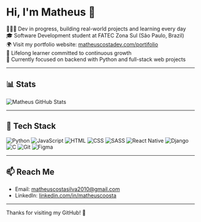 # Hi, I'm Matheus 👋

👨🏻‍💻 Dev in progress, building real-world projects and learning every day  
🎓 Software Development student at FATEC Zona Sul (São Paulo, Brazil)  
🌍 Visit my portfolio website: [matheuscostadev.com/portifolio](https://matheuscostadev.com/portifolio)  
📖 Lifelong learner committed to continuous growth  
💭 Currently focused on backend with Python and full-stack web projects


---

## 📊 Stats

![Matheus GitHub Stats](https://github-readme-stats.vercel.app/api?username=matheuscoosta&show_icons=true&theme=tokyonight)

---

## 🚀 Tech Stack

![Python](https://img.shields.io/badge/Python-3776AB?style=for-the-badge&logo=python&logoColor=white)
![JavaScript](https://img.shields.io/badge/JavaScript-F7DF1E?style=for-the-badge&logo=javascript&logoColor=black)
![HTML](https://img.shields.io/badge/HTML5-E34F26?style=for-the-badge&logo=html5&logoColor=white)
![CSS](https://img.shields.io/badge/CSS3-1572B6?style=for-the-badge&logo=css3&logoColor=white)
![SASS](https://img.shields.io/badge/SASS-CC6699?style=for-the-badge&logo=sass&logoColor=white)
![React Native](https://img.shields.io/badge/React_Native-20232A?style=for-the-badge&logo=react&logoColor=61DAFB)
![Django](https://img.shields.io/badge/Django-092E20?style=for-the-badge&logo=django&logoColor=white)
![C](https://img.shields.io/badge/C-00599C?style=for-the-badge&logo=c&logoColor=white)
![Git](https://img.shields.io/badge/Git-F05032?style=for-the-badge&logo=git&logoColor=white)
![Figma](https://img.shields.io/badge/Figma-F24E1E?style=for-the-badge&logo=figma&logoColor=white)

---

## 📫 Reach Me

- Email: matheuscostasilva2010@gmail.com  
- LinkedIn: [linkedin.com/in/matheuscoosta](https://linkedin.com/in/matheuscoosta)

---

Thanks for visiting my GitHub! 🚀


<!--
**matheuscoosta/matheuscoosta** is a ✨ _special_ ✨ repository because its `README.md` (this file) appears on your GitHub profile.

Here are some ideas to get you started:

- 🔭 I’m currently working on ...
- 🌱 I’m currently learning ...
- 👯 I’m looking to collaborate on ...
- 🤔 I’m looking for help with ...
- 💬 Ask me about ...
- 📫 How to reach me: ...
- 😄 Pronouns: ...
- ⚡ Fun fact: ...
-->

